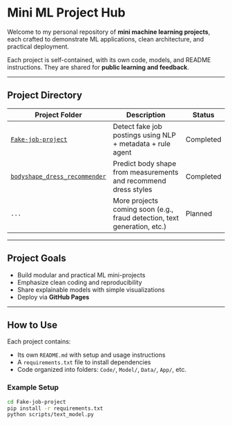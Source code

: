 # Mini ML Project Hub

Welcome to my personal repository of **mini machine learning projects**, each crafted to demonstrate ML applications, clean architecture, and practical deployment.

Each project is self-contained, with its own code, models, and README instructions. They are shared for **public learning and feedback**.

---

## Project Directory

| Project Folder                            | Description                                                              | Status     |
|-------------------------------------------|--------------------------------------------------------------------------|------------|
| [`Fake-job-project`](./Fake-job-project/) | Detect fake job postings using NLP + metadata + rule agent               |  Completed |
| [`bodyshape_dress_recommender`](./bodyshape_dress_recommender/) | Predict body shape from measurements and recommend dress styles |  Completed |
| `...`                             | More projects coming soon (e.g., fraud detection, text generation, etc.)   |  Planned     |

---

## Project Goals

- Build modular and practical ML mini-projects
- Emphasize clean coding and reproducibility
- Share explainable models with simple visualizations
- Deploy via **GitHub Pages**

---

## How to Use

Each project contains:
- Its own `README.md` with setup and usage instructions
- A `requirements.txt` file to install dependencies
- Code organized into folders: `Code/`, `Model/`, `Data/`, `App/`, etc.

### Example Setup

```bash
cd Fake-job-project
pip install -r requirements.txt
python scripts/text_model.py  
